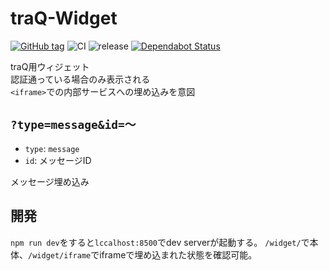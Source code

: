 # traQ-Widget

[![GitHub tag](https://img.shields.io/github/tag/traPtitech/traQ-Widget.svg)](https://GitHub.com/traPtitech/traQ-Widget/tags/)
![CI](https://github.com/traPtitech/traQ-Widget/workflows/CI/badge.svg)
![release](https://github.com/traPtitech/traQ-Widget/workflows/release/badge.svg)
[![Dependabot Status](https://api.dependabot.com/badges/status?host=github&repo=traPtitech/traQ-Widget)](https://dependabot.com)

traQ用ウィジェット  
認証通っている場合のみ表示される  
`<iframe>`での内部サービスへの埋め込みを意図  

## `?type=message&id=～`

- `type`: `message`
- `id`: メッセージID

メッセージ埋め込み

## 開発
`npm run dev`をすると`lccalhost:8500`でdev serverが起動する。
`/widget/`で本体、`/widget/iframe`でiframeで埋め込まれた状態を確認可能。
